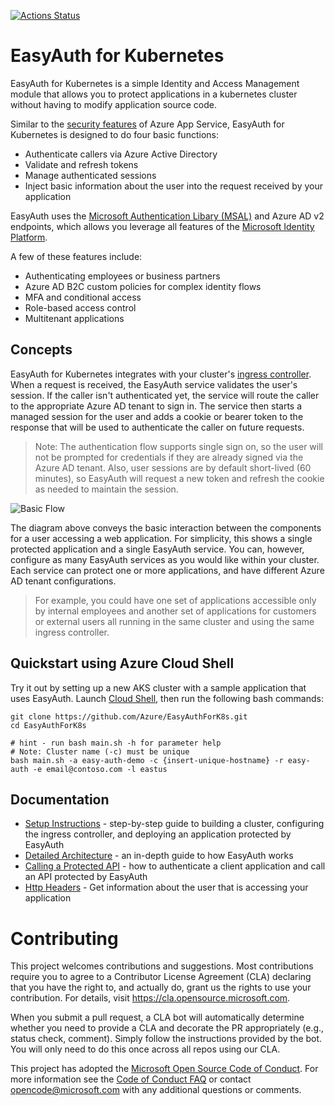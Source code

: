 [![Actions Status](https://github.com/Azure/EasyAuthForK8s/workflows/Docker%20Build%20and%20Push/badge.svg)](https://github.com/Azure/EasyAuthForK8s/actions)

# EasyAuth for Kubernetes

EasyAuth for Kubernetes is a simple Identity and Access Management module that allows you to protect applications in a kubernetes cluster without having to modify application source code.

Similar to the [security features](https://docs.microsoft.com/en-us/azure/app-service/overview-authentication-authorization) of Azure App Service, EasyAuth for Kubernetes is designed to do four basic functions:
* Authenticate callers via Azure Active Directory
* Validate and refresh tokens
* Manage authenticated sessions
* Inject basic information about the user into the request received by your application

EasyAuth uses the [Microsoft Authentication Libary (MSAL)](https://docs.microsoft.com/en-us/azure/active-directory/develop/msal-overview)  and Azure AD v2 endpoints, which allows you leverage all features of the [Microsoft Identity Platform](https://docs.microsoft.com/en-us/azure/active-directory/develop/v2-overview).

A few of these features include:
* Authenticating employees or business partners
* Azure AD B2C custom policies for complex identity flows
* MFA and conditional access
* Role-based access control
* Multitenant applications

## Concepts
EasyAuth for Kubernetes integrates with your cluster's [ingress controller](https://kubernetes.io/docs/concepts/services-networking/ingress-controllers/).  When a request is received, the EasyAuth service validates the user's session.  If the caller isn't authenticated yet, the service will route the caller to the appropriate Azure AD tenant to sign in.  The service then starts a managed session for the user and adds a cookie or bearer token to the response that will be used to authenticate the caller on future requests.

> Note: The authentication flow supports single sign on, so the user will not be prompted for credentials if they are already signed via the Azure AD tenant.  Also, user sessions are by default short-lived (60 minutes), so EasyAuth will request a new token and refresh the cookie as needed to maintain the session.

![Basic Flow](docs/media/basic-flow.jpg)

The diagram above conveys the basic interaction between the components for a user accessing a web application. For simplicity, this shows a single protected application and a single EasyAuth service.  You can, however, configure as many EasyAuth services as you would like within your cluster.  Each service can protect one or more applications, and have different Azure AD tenant configurations.   

> For example, you could have one set of applications accessible only by internal employees and another set of applications for customers or external users all running in the same cluster and using the same ingress controller.

## Quickstart using Azure Cloud Shell
Try it out by setting up a new AKS cluster with a sample application that uses EasyAuth.  Launch [Cloud Shell](https://shell.azure.com/bash), then run the following bash commands:
```
git clone https://github.com/Azure/EasyAuthForK8s.git
cd EasyAuthForK8s

# hint - run bash main.sh -h for parameter help
# Note: Cluster name (-c) must be unique
bash main.sh -a easy-auth-demo -c {insert-unique-hostname} -r easy-auth -e email@contoso.com -l eastus
```

## Documentation
* [Setup Instructions](docs/setup-instructions.md) - step-by-step guide to building a cluster, configuring the ingress controller, and deploying an application protected by EasyAuth
* [Detailed Architecture](docs/detailed-architecture.md) - an in-depth guide to how EasyAuth works
* [Calling a Protected API](docs/protecting-an-api.md) - how to authenticate a client application and call an API protected by EasyAuth
* [Http Headers](docs/headers.md) - Get information about the user that is accessing your application


# Contributing

This project welcomes contributions and suggestions.  Most contributions require you to agree to a
Contributor License Agreement (CLA) declaring that you have the right to, and actually do, grant us
the rights to use your contribution. For details, visit https://cla.opensource.microsoft.com.

When you submit a pull request, a CLA bot will automatically determine whether you need to provide
a CLA and decorate the PR appropriately (e.g., status check, comment). Simply follow the instructions
provided by the bot. You will only need to do this once across all repos using our CLA.

This project has adopted the [Microsoft Open Source Code of Conduct](https://opensource.microsoft.com/codeofconduct/).
For more information see the [Code of Conduct FAQ](https://opensource.microsoft.com/codeofconduct/faq/) or
contact [opencode@microsoft.com](mailto:opencode@microsoft.com) with any additional questions or comments.

